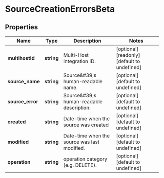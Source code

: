 # SourceCreationErrorsBeta

## Properties

Name | Type | Description | Notes
------------ | ------------- | ------------- | -------------
**multihostId** | **string** | Multi-Host Integration ID. | [optional] [readonly] [default to undefined]
**source_name** | **string** | Source\&#39;s human-readable name. | [optional] [default to undefined]
**source_error** | **string** | Source\&#39;s human-readable description. | [optional] [default to undefined]
**created** | **string** | Date-time when the source was created | [optional] [default to undefined]
**modified** | **string** | Date-time when the source was last modified. | [optional] [default to undefined]
**operation** | **string** | operation category (e.g. DELETE). | [optional] [default to undefined]

